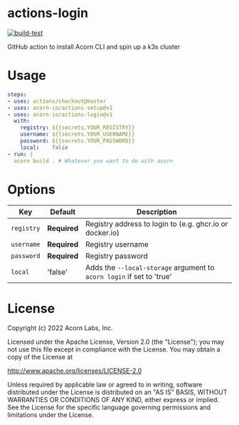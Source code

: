 # actions-login

[![build-test](https://github.com/acorn-io/actions-login/actions/workflows/test.yml/badge.svg)](https://github.com/acorn-io/actions-login/actions/workflows/test.yml)

GitHub action to install Acorn CLI and spin up a k3s cluster

# Usage

```yaml
steps:
- uses: actions/checkout@master
- uses: acorn-io/actions-setup@v1
- uses: acorn-io/actions-login@v1
  with:
    registry: ${{secrets.YOUR_REGISTRY}}
    username: ${{secrets.YOUR_USERNAME}}
    password: ${{secrets.YOUR_PASSWORD}}
    local:    false
- run: |
  acorn build . # Whatever you want to do with acorn
```

# Options

| Key        | Default      | Description |
| ---------- | ------------ | ----------- |
| `registry` | **Required** | Registry address to login to (e.g. ghcr.io or docker.io)
| `username` | **Required** | Registry username
| `password` | **Required** | Registry password
| `local`    | 'false'      | Adds the `--local-storage` argument to `acorn login` if set to 'true'

# License

Copyright (c) 2022 Acorn Labs, Inc.

Licensed under the Apache License, Version 2.0 (the "License"); you may not use this file except in compliance with the License. You may obtain a copy of the License at

http://www.apache.org/licenses/LICENSE-2.0

Unless required by applicable law or agreed to in writing, software distributed under the License is distributed on an "AS IS" BASIS, WITHOUT WARRANTIES OR CONDITIONS OF ANY KIND, either express or implied. See the License for the specific language governing permissions and limitations under the License.
